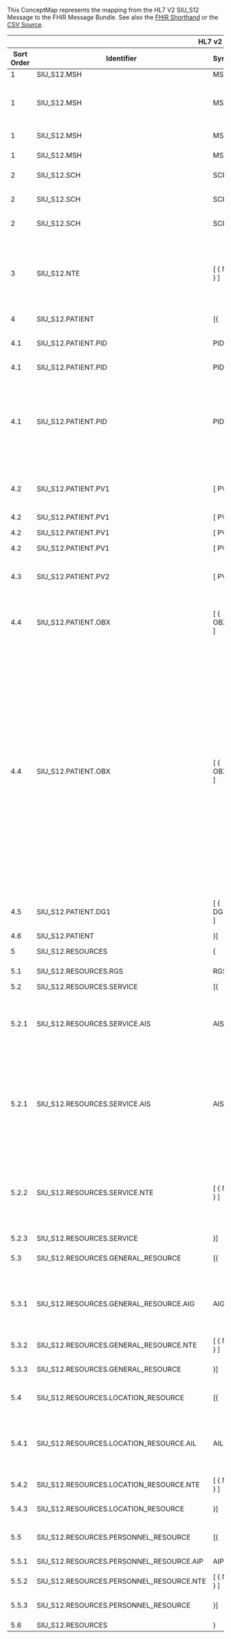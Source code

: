 
This ConceptMap represents the mapping from the HL7 V2 SIU_S12 Message to the FHIR Message Bundle. See also the <a href='https://github.com/HL7/v2-to-fhir/blob/master/tank/Message SIU_S12 to Bundle.fsh'>FHIR Shorthand</a> or the <a href='https://github.com/HL7/v2-to-fhir/blob/master/mappings/messages/HL7 Message - FHIR R4_ SIU_S12 - Sheet1.csv'>CSV Source</a>.
<table class='grid'><thead>
<tr><th colspan='6'>HL7 v2</th><th colspan='3'>Condition (IF True, args)</th><th colspan='3'>HL7 FHIR</th><th rowspan='2' title='Comments about the mapping'>Comments</th></tr>
<tr><th title='Rows are listed in sequence of how they appear in the v2 standard. The first column, Sort Order, provides a sort order that can re-create the original v2 standard sequence in case one opts to re-sort/filter the rows.'>Sort Order</th><th title='Contains an xml/json like path using the HL7 v2 XML approach of [MessageStructure].[GroupName or CHOICE].[SegmentName] where there may be multiple Group Names in play.'>Identifier</th><th title='Contains the first column of the Message Structure Table in the base standard.'>Syntax</th><th title='The formal name of the segment or group.'>Name</th><th title='The min cardinality expressed numerically.'>Cardinality - Min</th><td style='border-right: 2px' title='The max cardinality expressed numerically.'>Cardinality - Max</td><th title='Condition in an easy to read syntax (Computable ANTLR)'>Computable ANTLR</th><th title='Condition in FHIRPath Notation'>Computable FHIRPath</th><td style='border-right: 2px' title='Condition expressed in narrative form'>Narrative</td><th title='The FHIR resource that is the main resource that the v2 segment will map to.'>Primary Target</th><th title='The URL to the Segment Map that is to be used for the segment in this message structure in this location.'>Segment Map</th><th title='Defines for the Primary Target resource which resource.id it needs to reference.'>References</th></tr></thead>
<tbody>
<tr><td>1</td><td>SIU_S12.MSH</td><td>MSH</td><td>Message Header</td><td>1</td><td style='border-right: 2px'>1</td><td></td><td></td><td style='border-right: 2px'></td><td><a href='https://hl7.org/fhir/R4/bundle.html'>Bundle</a></td><td><a href='ConceptMap-segment-msh-to-bundle.html'>MSH[Bundle]</a></td><td></td><td></td></tr>
<tr><td>1</td><td>SIU_S12.MSH</td><td>MSH</td><td>Message Header</td><td>1</td><td style='border-right: 2px'>1</td><td></td><td></td><td style='border-right: 2px'></td><td><a href='https://hl7.org/fhir/R4/messageheader.html'>MessageHeader</a></td><td><a href='ConceptMap-segment-msh-to-messageheader.html'>MSH[MessageHeader]</a></td><td></td><td>Processing of the MSH segment results in the creation of a new MessageHeader resource</td></tr>
<tr><td>1</td><td>SIU_S12.MSH</td><td>MSH</td><td>Message Header</td><td>1</td><td style='border-right: 2px'>1</td><td></td><td></td><td style='border-right: 2px'></td><td><a href='https://hl7.org/fhir/R4/provenance.html'>Provenance</a></td><td><a href='ConceptMap-segment-msh-source-to-provenance.html'>MSH[Provenance-Source]</a></td><td>Provenance[1].target.reference=Bundle.id; Provenance[1].target.reference=MessageHeader[1].id</td><td>.</td></tr>
<tr><td>1</td><td>SIU_S12.MSH</td><td>MSH</td><td>Message Header</td><td>1</td><td style='border-right: 2px'>1</td><td></td><td></td><td style='border-right: 2px'></td><td><a href='https://hl7.org/fhir/R4/provenance.html'>Provenance</a></td><td><a href='ConceptMap-segment-msh-transformation-to-provenance.html'>MSH[Provenance-Transformation]</a></td><td>Provenance[2].target.reference=Bundle.id</td><td></td></tr>
<tr><td>2</td><td>SIU_S12.SCH</td><td>SCH</td><td>Schedule Activity Information</td><td>1</td><td style='border-right: 2px'>1</td><td></td><td></td><td style='border-right: 2px'></td><td><a href='https://hl7.org/fhir/R4/appointment.html'>Appointment</a></td><td><a href='ConceptMap-segment-sch-to-appointment.html'>SCH[Appointment]</a></td><td>Appointment.participant.actor=Patient[1].id</td><td></td></tr>
<tr><td>2</td><td>SIU_S12.SCH</td><td>SCH</td><td>Schedule Activity Information</td><td>1</td><td style='border-right: 2px'>1</td><td>IF SCH-26 or SCH-27 VALUED</td><td></td><td style='border-right: 2px'></td><td><a href='https://hl7.org/fhir/R4/servicerequest.html'>ServiceRequest</a></td><td><a href='ConceptMap-segment-sch-to-servicerequest.html'>SCH[ServiceRequest]</a></td><td>Appointment[1].basedOn=ServiceRequest[1..n].id
ServiceRequest[1..n].subject=Patient[1].id</td><td></td></tr>
<tr><td>2</td><td>SIU_S12.SCH</td><td>SCH</td><td>Schedule Activity Information</td><td>1</td><td style='border-right: 2px'>1</td><td></td><td></td><td style='border-right: 2px'></td><td><a href='https://hl7.org/fhir/R4/provenance.html'>Provenance</a></td><td><a href='ConceptMap-segment-sch-to-provenance.html'>SCH[Provenance]</a></td><td></td><td></td></tr>
<tr><td>3</td><td>SIU_S12.NTE</td><td>[ { NTE } ]</td><td>Notes and Comments</td><td>0</td><td style='border-right: 2px'>-1</td><td></td><td></td><td style='border-right: 2px'></td><td><a href='https://hl7.org/fhir/R4/appointment.html'>Appointment</a></td><td><a href='ConceptMap-segment-nte-comment-to-appointment.html'>NTE[Appointment-Comment]</a></td><td>Appointment.participant.actor=Patient[1].id</td><td>Because multiple NTE segments in a message all need to map to a single Appointment.comment element, the content of the NTEs will need to be concatenated together in R4</td></tr>
<tr><td>4</td><td>SIU_S12.PATIENT</td><td>[{</td><td>--- PATIENT begin</td><td>0</td><td style='border-right: 2px'>-1</td><td></td><td></td><td style='border-right: 2px'></td><td></td><td></td><td></td><td></td></tr>
<tr><td>4.1</td><td>SIU_S12.PATIENT.PID</td><td>PID</td><td>Patient Identification</td><td>1</td><td style='border-right: 2px'>1</td><td></td><td></td><td style='border-right: 2px'></td><td><a href='https://hl7.org/fhir/R4/patient.html'>Patient</a></td><td><a href='ConceptMap-segment-pid-to-patient.html'>PID[Patient]</a></td><td></td><td>Processing of the PID segment results in the creation of a new Patient resource</td></tr>
<tr><td>4.1</td><td>SIU_S12.PATIENT.PID</td><td>PID</td><td>Patient Identification</td><td>1</td><td style='border-right: 2px'>1</td><td></td><td></td><td style='border-right: 2px'></td><td><a href='https://hl7.org/fhir/R4/appointment.html'>Appointment</a></td><td><a href='ConceptMap-segment-pid-to-appointment.html'>PID[Appointment]</a></td><td>Appointment.participant.actor=Patient[1].id</td><td></td></tr>
<tr><td>4.1</td><td>SIU_S12.PATIENT.PID</td><td>PID</td><td>Patient Identification</td><td>1</td><td style='border-right: 2px'>1</td><td>IF PID-33 AND PID-34 VALUED</td><td></td><td style='border-right: 2px'>One  may drop PID-33 from the condition if PID-34 Last Update Facility is still sufficient without a date.</td><td><a href='https://hl7.org/fhir/R4/provenance.html'>Provenance</a></td><td><a href='ConceptMap-segment-pid-patient-to-provenance.html'>PID[Provenance-Patient]</a></td><td>Provenance.target.reference=Patient[1].id</td><td></td></tr>
<tr><td>4.2</td><td>SIU_S12.PATIENT.PV1</td><td>[ PV1 ]</td><td>Patient Visit</td><td>0</td><td style='border-right: 2px'>1</td><td></td><td></td><td style='border-right: 2px'></td><td><a href='https://hl7.org/fhir/R4/encounter.html'>Encounter</a></td><td><a href='ConceptMap-segment-pv1-to-encounter.html'>PV1[Encounter]</a></td><td>Encounter[1].subject.reference=Patient[1].id</td><td>Processing of the PV1 segment results in the creation of a new Encounter resource</td></tr>
<tr><td>4.2</td><td>SIU_S12.PATIENT.PV1</td><td>[ PV1 ]</td><td>Patient Visit</td><td>0</td><td style='border-right: 2px'>1</td><td>IF PV1-43 VALUED</td><td></td><td style='border-right: 2px'></td><td><a href='https://hl7.org/fhir/R4/basic.html'>Basic</a></td><td><a href='ConceptMap-segment-pv1-encounterhistory-to-basic.html'>PV1[Basic-EncounterHistory]</a></td><td>Basic.extension-EncounterHistory.subject.reference=Patient[1].id</td><td></td></tr>
<tr><td>4.2</td><td>SIU_S12.PATIENT.PV1</td><td>[ PV1 ]</td><td>Patient Visit</td><td>0</td><td style='border-right: 2px'>1</td><td></td><td></td><td style='border-right: 2px'></td><td><a href='https://hl7.org/fhir/R4/patient.html'>Patient</a></td><td><a href='ConceptMap-segment-pv1-to-patient.html'>PV1[Patient]</a></td><td></td><td></td></tr>
<tr><td>4.2</td><td>SIU_S12.PATIENT.PV1</td><td>[ PV1 ]</td><td>Patient Visit</td><td>0</td><td style='border-right: 2px'>1</td><td>IF PV1-20 VALUE</td><td></td><td style='border-right: 2px'></td><td><a href='https://hl7.org/fhir/R4/coverage.html'>Coverage</a></td><td><a href='ConceptMap-segment-pv1-to-coverage.html'>PV1[Coverage]</a></td><td>Coverage.beneficiary.reference=Patient[1].id</td><td></td></tr>
<tr><td>4.3</td><td>SIU_S12.PATIENT.PV2</td><td>[ PV2 ] </td><td>Patient Visit - Additional Info</td><td>0</td><td style='border-right: 2px'>1</td><td></td><td></td><td style='border-right: 2px'></td><td><a href='https://hl7.org/fhir/R4/encounter.html'>Encounter</a></td><td><a href='ConceptMap-segment-pv2-to-encounter.html'>PV2[Encounter]</a></td><td>Encounter.subject=Patient[1].id</td><td>Incorporate PV2 content into the Encounter created from the PV1 segment.</td></tr>
<tr><td>4.4</td><td>SIU_S12.PATIENT.OBX</td><td>[ { OBX } ]</td><td>Observation/Result</td><td>0</td><td style='border-right: 2px'>-1</td><td>IF OBX-5 LST.count LESS THAN OR EQUALS 1 OR OBX-2 IS "NA"</td><td></td><td style='border-right: 2px'></td><td><a href='https://hl7.org/fhir/R4/observation.html'>Observation</a></td><td><a href='ConceptMap-segment-obx-to-observation.html'>OBX[Observation]</a></td><td>Observation.subject=Patient[1].id</td><td></td></tr>
<tr><td>4.4</td><td>SIU_S12.PATIENT.OBX</td><td>[ { OBX } ]</td><td>Observation/Result</td><td>0</td><td style='border-right: 2px'>-1</td><td>IF  OBX-5 LST.count GREATER THAN 1 AND OBX-2 IS NOT "NA"</td><td></td><td style='border-right: 2px'></td><td><a href='https://hl7.org/fhir/R4/observation.html'>Observation</a></td><td><a href='ConceptMap-segment-obx-component-to-observation.html'>OBX[Observation-Component]</a></td><td>Observation.subject=Patient[1].id</td><td>Note that when OBX-5 repeats, the standard mapping is to use Observation.component (see OBX[Observation-Component] map) rather than creating separate Observation instances.  However, we are aware that some profiles and implementation guides do separate the OBX into multiple observations depending on the OBX-2 value.  This is an example of a non-standard interpretation as the OBX should have been separated into multiple OBX segments to start.  Please consider the local profiles and implementation guides on how to manage these variants.</td></tr>
<tr><td>4.5</td><td>SIU_S12.PATIENT.DG1</td><td>[ { DG1 } ]</td><td>Diagnosis</td><td>0</td><td style='border-right: 2px'>-1</td><td></td><td></td><td style='border-right: 2px'>If in context of the patient</td><td><a href='https://hl7.org/fhir/R4/condition.html'>Condition</a></td><td><a href='ConceptMap-segment-dg1-to-condition.html'>DG1[Condition]</a></td><td>Condition[1].subject.reference=Patient[1].id</td><td>Processing of the DG1 segment results in the creation of a new Condition resource</td></tr>
<tr><td>4.6</td><td>SIU_S12.PATIENT</td><td>}]</td><td>--- PATIENT end</td><td>0</td><td style='border-right: 2px'>-1</td><td></td><td></td><td style='border-right: 2px'></td><td></td><td></td><td></td><td></td></tr>
<tr><td>5</td><td>SIU_S12.RESOURCES</td><td>{</td><td>--- RESOURCES begin RGS</td><td>1</td><td style='border-right: 2px'>-1</td><td></td><td></td><td style='border-right: 2px'></td><td></td><td></td><td></td><td></td></tr>
<tr><td>5.1</td><td>SIU_S12.RESOURCES.RGS</td><td>RGS</td><td>Resource Group Segment </td><td>1</td><td style='border-right: 2px'>1</td><td></td><td></td><td style='border-right: 2px'></td><td></td><td></td><td></td><td></td></tr>
<tr><td>5.2</td><td>SIU_S12.RESOURCES.SERVICE</td><td>[{</td><td>--- SERVICE begin AIS</td><td>0</td><td style='border-right: 2px'>-1</td><td></td><td></td><td style='border-right: 2px'></td><td></td><td></td><td></td><td></td></tr>
<tr><td>5.2.1</td><td>SIU_S12.RESOURCES.SERVICE.AIS</td><td>AIS</td><td>Appointment Information - Service</td><td>1</td><td style='border-right: 2px'>1</td><td></td><td></td><td style='border-right: 2px'>Determine which AIS populates Appointment if there is more than one AIS.</td><td><a href='https://hl7.org/fhir/R4/appointment.html'>Appointment</a></td><td><a href='ConceptMap-segment-ais-to-appointment.html'>AIS[Appointment]</a></td><td></td><td></td></tr>
<tr><td>5.2.1</td><td>SIU_S12.RESOURCES.SERVICE.AIS</td><td>AIS</td><td>Appointment Information - Service</td><td>1</td><td style='border-right: 2px'>1</td><td>IF SCH-26 IS VALUED OR SCH-27 IS VALUED</td><td></td><td style='border-right: 2px'></td><td><a href='https://hl7.org/fhir/R4/servicerequest.html'>ServiceRequest</a></td><td><a href='ConceptMap-segment-ais-to-servicerequest.html'>AIS[ServiceRequest]</a></td><td></td><td>Note that each ServiceRequest being created includes data from SCH segment.
If SCH-26 and SCH-27 repeat, then the implementer needs to determine how to align this with potentially repeating AIS segments.</td></tr>
<tr><td>5.2.2</td><td>SIU_S12.RESOURCES.SERVICE.NTE</td><td>[ { NTE } ]</td><td>Notes and Comments</td><td>0</td><td style='border-right: 2px'>-1</td><td></td><td></td><td style='border-right: 2px'>Determine which AIS populates Appointment if there is more than one AIS.</td><td><a href='https://hl7.org/fhir/R4/appointment.html'>Appointment</a></td><td><a href='ConceptMap-segment-nte-comment-to-appointment.html'>NTE[Appointment-Comment]</a></td><td>Appointment.participant.actor=Patient[1].id</td><td>Because multiple NTE segments in a message all need to map to a single Appointment.comment element, the content of the NTEs will need to be concatenated together in R4</td></tr>
<tr><td>5.2.3</td><td>SIU_S12.RESOURCES.SERVICE</td><td>}]</td><td>--- SERVICE end</td><td>0</td><td style='border-right: 2px'>-1</td><td></td><td></td><td style='border-right: 2px'></td><td></td><td></td><td></td><td></td></tr>
<tr><td>5.3</td><td>SIU_S12.RESOURCES.GENERAL_RESOURCE</td><td>[{</td><td>--- GENERAL_RESOURCE begin AIG</td><td>0</td><td style='border-right: 2px'>-1</td><td></td><td></td><td style='border-right: 2px'></td><td></td><td></td><td></td><td></td></tr>
<tr><td>5.3.1</td><td>SIU_S12.RESOURCES.GENERAL_RESOURCE.AIG</td><td>AIG</td><td>Appointment Information - General Resource</td><td>1</td><td style='border-right: 2px'>1</td><td></td><td></td><td style='border-right: 2px'>Determine which AIG populates Appointment if there is more than one AIG.</td><td><a href='https://hl7.org/fhir/R4/appointment.html'>Appointment</a></td><td><a href='ConceptMap-segment-aig-to-appointment.html'>AIG[Appointment]</a></td><td></td><td></td></tr>
<tr><td>5.3.2</td><td>SIU_S12.RESOURCES.GENERAL_RESOURCE.NTE</td><td>[ { NTE } ]</td><td>Notes and Comments</td><td>0</td><td style='border-right: 2px'>-1</td><td></td><td></td><td style='border-right: 2px'></td><td></td><td></td><td></td><td></td></tr>
<tr><td>5.3.3</td><td>SIU_S12.RESOURCES.GENERAL_RESOURCE</td><td>}]</td><td>--- GENERAL_RESOURCE end</td><td>0</td><td style='border-right: 2px'>-1</td><td></td><td></td><td style='border-right: 2px'></td><td></td><td></td><td></td><td></td></tr>
<tr><td>5.4</td><td>SIU_S12.RESOURCES.LOCATION_RESOURCE</td><td>[{</td><td>--- LOCATION_RESOURCE begin AIL</td><td>0</td><td style='border-right: 2px'>-1</td><td></td><td></td><td style='border-right: 2px'></td><td></td><td></td><td></td><td></td></tr>
<tr><td>5.4.1</td><td>SIU_S12.RESOURCES.LOCATION_RESOURCE.AIL</td><td>AIL</td><td>Appointment Information - Location Resource</td><td>1</td><td style='border-right: 2px'>-1</td><td></td><td></td><td style='border-right: 2px'>Determine which AIL populates Appointment if there is more than one AIL.</td><td><a href='https://hl7.org/fhir/R4/appointment.html'>Appointment</a></td><td><a href='ConceptMap-segment-ail-to-appointment.html'>AIL[Appointment]</a></td><td></td><td></td></tr>
<tr><td>5.4.2</td><td>SIU_S12.RESOURCES.LOCATION_RESOURCE.NTE</td><td>[ { NTE } ]</td><td>Notes and Comments</td><td>0</td><td style='border-right: 2px'>-1</td><td></td><td></td><td style='border-right: 2px'></td><td></td><td></td><td></td><td></td></tr>
<tr><td>5.4.3</td><td>SIU_S12.RESOURCES.LOCATION_RESOURCE</td><td>}]</td><td>--- LOCATION_RESOURCE end</td><td>0</td><td style='border-right: 2px'>-1</td><td></td><td></td><td style='border-right: 2px'></td><td></td><td></td><td></td><td></td></tr>
<tr><td>5.5</td><td>SIU_S12.RESOURCES.PERSONNEL_RESOURCE</td><td>[{</td><td>--- PERSONNEL_RESOURCE begin AIP</td><td>0</td><td style='border-right: 2px'>-1</td><td></td><td></td><td style='border-right: 2px'></td><td></td><td></td><td></td><td></td></tr>
<tr><td>5.5.1</td><td>SIU_S12.RESOURCES.PERSONNEL_RESOURCE.AIP</td><td>AIP</td><td>Appointment Information - Personnel Resource</td><td>1</td><td style='border-right: 2px'>-1</td><td></td><td></td><td style='border-right: 2px'></td><td><a href='https://hl7.org/fhir/R4/appointment.html'>Appointment</a></td><td><a href='ConceptMap-segment-aip-to-appointment.html'>AIP[Appointment]</a></td><td></td><td></td></tr>
<tr><td>5.5.2</td><td>SIU_S12.RESOURCES.PERSONNEL_RESOURCE.NTE</td><td>[ { NTE } ]</td><td>Notes and Comments</td><td>0</td><td style='border-right: 2px'>-1</td><td></td><td></td><td style='border-right: 2px'></td><td></td><td></td><td></td><td></td></tr>
<tr><td>5.5.3</td><td>SIU_S12.RESOURCES.PERSONNEL_RESOURCE</td><td>}]</td><td>--- PERSONNEL_RESOURCE end</td><td>0</td><td style='border-right: 2px'>-1</td><td></td><td></td><td style='border-right: 2px'></td><td></td><td></td><td></td><td></td></tr>
<tr><td>5.6</td><td>SIU_S12.RESOURCES</td><td>}</td><td>--- RESOURCES end</td><td>1</td><td style='border-right: 2px'>-1</td><td></td><td></td><td style='border-right: 2px'></td><td></td><td></td><td></td><td></td></tr>
</tbody>
</table>
